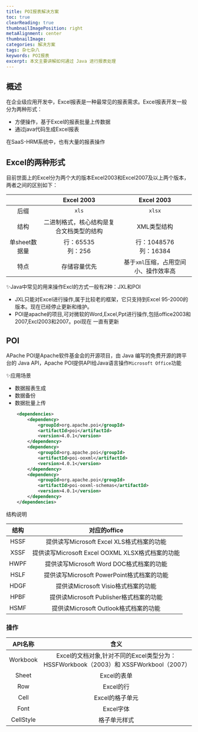 ```yaml
---
title: POI报表解决方案
toc: true
clearReading: true
thumbnailImagePosition: right
metaAlignment: center
thumbnailImage:
categories: 解决方案
tags: 杂七杂八
keywords: POI报表
excerpt: 本文主要讲解如何通过 Java 进行报表处理
---
```

## 概述

在企业级应用开发中，Excel报表是一种最常见的报表需求。Excel报表开发一般分为两种形式：

- 方便操作，基于Excel的报表批量上传数据
- 通过java代码生成Excel报表

在SaaS-HRM系统中，也有大量的报表操作

## Excel的两种形式

目前世面上的Excel分为两个大的版本Excel2003和Excel2007及以上两个版本，两者之间的区别如下：

|               |                Excel 2003                |              Excel 2003               |
| :-----------: | :--------------------------------------: | :-----------------------------------: |
|     后缀      |                  `xls`                   |                `xlsx`                 |
|     结构      | 二进制格式，核心结构是复合文档类型的结构 |              XML类型结构              |
| 单sheet数据量 |          行：65535<br />列：256          |      行：1048576<br />列：16384       |
|     特点      |               存储容量优先               | 基于`xml`压缩，占用空间小、操作效率高 |

:sparkles:Java中常见的用来操作Excl的方式一般有2种：JXL和POI

- JXL只能对Excel进行操作,属于比较老的框架，它只支持到Excel 95-2000的版本。现在已经停止更新和维护。
- POI是apache的项目,可对微软的Word,Excel,Ppt进行操作,包括office2003和2007,Excl2003和2007。poi现在 一直有更新

## POI

APache POI是Apache软件基金会的开源项目，由 Java 编写的免费开源的跨平台的 Java API，Apache POI提供API给Java语言操作`Microsoft Office`功能

:sparkles:应用场景

- 数据报表生成
- 数据备份
- 数据批量上传

```xml
    <dependencies>
        <dependency>
            <groupId>org.apache.poi</groupId>
            <artifactId>poi</artifactId>
            <version>4.0.1</version>
        </dependency>
        <dependency>
            <groupId>org.apache.poi</groupId>
            <artifactId>poi-ooxml</artifactId>
            <version>4.0.1</version>
        </dependency>
        <dependency>
            <groupId>org.apache.poi</groupId>
            <artifactId>poi-ooxml-schemas</artifactId>
            <version>4.0.1</version>
        </dependency>
    </dependencies>
```

结构说明

| 结构 |                   对应的office                   |
| :--: | :----------------------------------------------: |
| HSSF |    提供读写Microsoft Excel XLS格式档案的功能     |
| XSSF | 提供读写Microsoft Excel OOXML XLSX格式档案的功能 |
| HWPF |     提供读写Microsoft Word DOC格式档案的功能     |
| HSLF |    提供读写Microsoft PowerPoint格式档案的功能    |
| HDGF |       提供读Microsoft Visio格式档案的功能        |
| HPBF |     提供读Microsoft Publisher格式档案的功能      |
| HSMF |      提供读Microsoft Outlook格式档案的功能       |



### 操作

|  API名称  |                             含义                             |
| :-------: | :----------------------------------------------------------: |
| Workbook  | Excel的文档对象,针对不同的Excel类型分为：HSSFWorkbook（2003）和 XSSFWorkbool（2007） |
|   Sheet   |                         Excel的表单                          |
|    Row    |                          Excel的行                           |
|   Cell    |                       Excel的格子单元                        |
|   Font    |                          Excel字体                           |
| CellStyle |                         格子单元样式                         |


